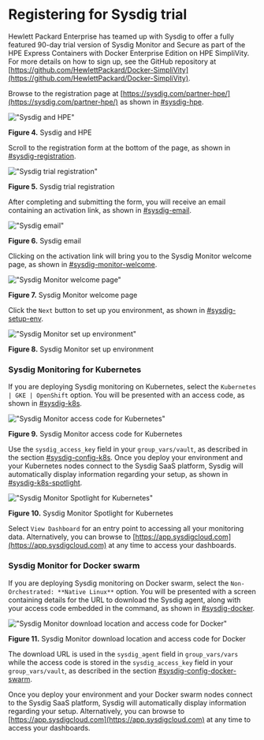 # Registering for Sysdig trial

Hewlett Packard Enterprise has teamed up with Sysdig to offer a fully featured 90-day trial version of Sysdig Monitor and Secure as part of the HPE Express Containers with Docker Enterprise Edition on HPE SimpliVity. For more details on how to sign up, see the GitHub repository at [https://github.com/HewlettPackard/Docker-SimpliVity](https://github.com/HewlettPackard/Docker-SimpliVity).

Browse to the registration page at [https://sysdig.com/partner-hpe/](https://sysdig.com/partner-hpe/) as shown in [\#sysdig-hpe](#sysdig-hpe).

![ "Sysdig and HPE"][media-sysdig-hpe-png]

**Figure 4.** Sysdig and HPE

Scroll to the registration form at the bottom of the page, as shown in [\#sysdig-registration](#sysdig-registration).

![ "Sysdig trial registration"][media-sysdig-registration-png]

**Figure 5.** Sysdig trial registration

After completing and submitting the form, you will receive an email containing an activation link, as shown in [\#sysdig-email](#sysdig-email).

![ "Sysdig email"][media-sysdig-email-png]

**Figure 6.** Sysdig email

Clicking on the activation link will bring you to the Sysdig Monitor welcome page, as shown in [\#sysdig-monitor-welcome](#sysdig-monitor-welcome).

![ "Sysdig Monitor welcome page"][media-sysdig-monitor-welcome-png]

**Figure 7.** Sysdig Monitor welcome page

Click the `Next` button to set up you environment, as shown in [\#sysdig-setup-env](#sysdig-setup-env).

![ "Sysdig Monitor set up environment"][media-sysdig-setup-env-png]

**Figure 8.** Sysdig Monitor set up environment

### Sysdig Monitoring for Kubernetes

If you are deploying Sysdig monitoring on Kubernetes, select the `Kubernetes | GKE | OpenShift` option. You will be presented with an access code, as shown in [\#sysdig-k8s](#sysdig-k8s).

![ "Sysdig Monitor access code for Kubernetes"][media-sysdig-k8s-png]

**Figure 9.** Sysdig Monitor access code for Kubernetes

Use the `sysdig_access_key` field in your `group_vars/vault`, as described in the section [\#sysdig-config-k8s](#sysdig-config-k8s). Once you deploy your environment and your Kubernetes nodes connect to the Sysdig SaaS platform, Sysdig will automatically display information regarding your setup, as shown in [\#sysdig-k8s-spotlight](#sysdig-k8s-spotlight).

![ "Sysdig Monitor Spotlight for Kubernetes"][media-sysdig-k8s-spotlight-png]

**Figure 10.** Sysdig Monitor Spotlight for Kubernetes

Select `View Dashboard` for an entry point to accessing all your monitoring data. Alternatively, you can browse to [https://app.sysdigcloud.com](https://app.sysdigcloud.com) at any time to access your dashboards.

### Sysdig Monitor for Docker swarm

If you are deploying Sysdig monitoring on Docker swarm, select the `Non-Orchestrated: **Native Linux**` option. You will be presented with a screen containing details for the URL to download the Sysdig agent, along with your access code embedded in the command, as shown in [\#sysdig-docker](#sysdig-docker).

![ "Sysdig Monitor download location and access code for Docker"][media-sysdig-docker-png]

**Figure 11.** Sysdig Monitor download location and access code for Docker

The download URL is used in the `sysdig_agent` field in `group_vars/vars` while the access code is stored in the `sysdig_access_key` field in your `group_vars/vault`, as described in the section [\#sysdig-config-docker-swarm](#sysdig-config-docker-swarm).

Once you deploy your environment and your Docker swarm nodes connect to the Sysdig SaaS platform, Sysdig will automatically display information regarding your setup. Alternatively, you can browse to [https://app.sysdigcloud.com](https://app.sysdigcloud.com) at any time to access your dashboards.



[media-sysdig-hpe-png]:<../media/sysdig-hpe.png> "Figure 4. Sysdig and HPE"
[media-sysdig-registration-png]:<../media/sysdig-registration.png> "Figure 5. Sysdig trial registration"
[media-sysdig-email-png]:<../media/sysdig-email.png> "Figure 6. Sysdig email"
[media-sysdig-monitor-welcome-png]:<../media/sysdig-monitor-welcome.png> "Figure 7. Sysdig Monitor welcome page"
[media-sysdig-setup-env-png]:<../media/sysdig-setup-env.png> "Figure 8. Sysdig Monitor set up environment"
[media-sysdig-k8s-png]:<../media/sysdig-k8s.png> "Figure 9. Sysdig Monitor access code for Kubernetes"
[media-sysdig-k8s-spotlight-png]:<../media/sysdig-k8s-spotlight.png> "Figure 10. Sysdig Monitor Spotlight for Kubernetes"
[media-sysdig-docker-png]:<../media/sysdig-docker.png> "Figure 11. Sysdig Monitor download location and access code for Docker"




